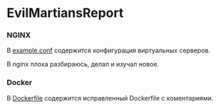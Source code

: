 # EvilMartiansReport
### NGINX
В  [example.conf](https://github.com/nebantepermanentnopls/EvilMartiansReport/blob/main/Dockerfile) содержится конфигурация виртуальных серверов.

В nginx плоха разбираюсь, делал и изучал новое.

### Docker
В  [Dockerfile](https://github.com/nebantepermanentnopls/EvilMartiansReport/blob/main/example.conf) содержится исправленный Dockerfile с коментариями.
